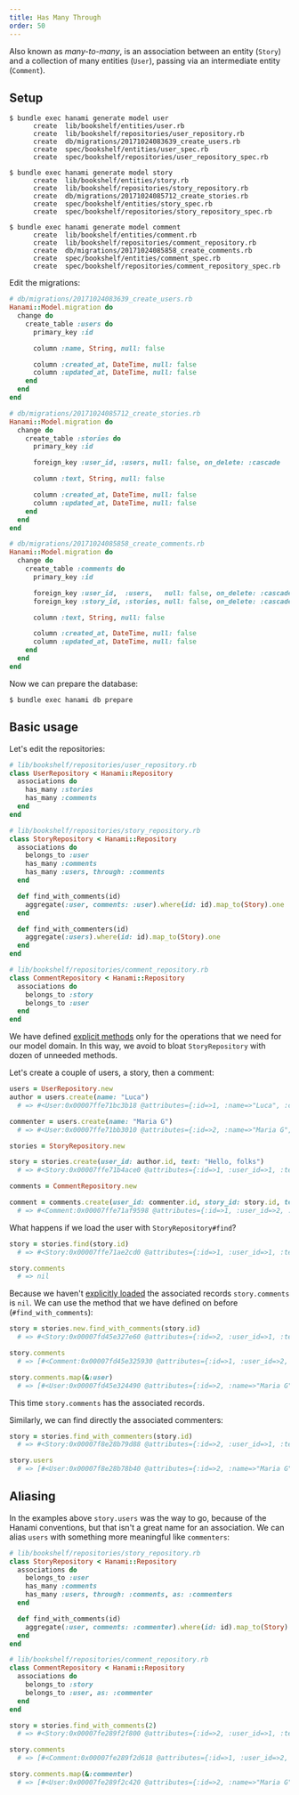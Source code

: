 ```yaml
---
title: Has Many Through
order: 50
---
```


Also known as _many-to-many_, is an association between an entity (`Story`) and a collection of many entities (`User`), passing via an intermediate entity (`Comment`).

## Setup

```shell
$ bundle exec hanami generate model user
      create  lib/bookshelf/entities/user.rb
      create  lib/bookshelf/repositories/user_repository.rb
      create  db/migrations/20171024083639_create_users.rb
      create  spec/bookshelf/entities/user_spec.rb
      create  spec/bookshelf/repositories/user_repository_spec.rb

$ bundle exec hanami generate model story
      create  lib/bookshelf/entities/story.rb
      create  lib/bookshelf/repositories/story_repository.rb
      create  db/migrations/20171024085712_create_stories.rb
      create  spec/bookshelf/entities/story_spec.rb
      create  spec/bookshelf/repositories/story_repository_spec.rb

$ bundle exec hanami generate model comment
      create  lib/bookshelf/entities/comment.rb
      create  lib/bookshelf/repositories/comment_repository.rb
      create  db/migrations/20171024085858_create_comments.rb
      create  spec/bookshelf/entities/comment_spec.rb
      create  spec/bookshelf/repositories/comment_repository_spec.rb
```

Edit the migrations:

```ruby
# db/migrations/20171024083639_create_users.rb
Hanami::Model.migration do
  change do
    create_table :users do
      primary_key :id

      column :name, String, null: false

      column :created_at, DateTime, null: false
      column :updated_at, DateTime, null: false
    end
  end
end
```

```ruby
# db/migrations/20171024085712_create_stories.rb
Hanami::Model.migration do
  change do
    create_table :stories do
      primary_key :id

      foreign_key :user_id, :users, null: false, on_delete: :cascade

      column :text, String, null: false

      column :created_at, DateTime, null: false
      column :updated_at, DateTime, null: false
    end
  end
end
```

```ruby
# db/migrations/20171024085858_create_comments.rb
Hanami::Model.migration do
  change do
    create_table :comments do
      primary_key :id

      foreign_key :user_id,  :users,   null: false, on_delete: :cascade
      foreign_key :story_id, :stories, null: false, on_delete: :cascade

      column :text, String, null: false

      column :created_at, DateTime, null: false
      column :updated_at, DateTime, null: false
    end
  end
end
```

Now we can prepare the database:

```shell
$ bundle exec hanami db prepare
```

## Basic usage

Let's edit the repositories:

```ruby
# lib/bookshelf/repositories/user_repository.rb
class UserRepository < Hanami::Repository
  associations do
    has_many :stories
    has_many :comments
  end
end
```

```ruby
# lib/bookshelf/repositories/story_repository.rb
class StoryRepository < Hanami::Repository
  associations do
    belongs_to :user
    has_many :comments
    has_many :users, through: :comments
  end

  def find_with_comments(id)
    aggregate(:user, comments: :user).where(id: id).map_to(Story).one
  end

  def find_with_commenters(id)
    aggregate(:users).where(id: id).map_to(Story).one
  end
end
```

```ruby
# lib/bookshelf/repositories/comment_repository.rb
class CommentRepository < Hanami::Repository
  associations do
    belongs_to :story
    belongs_to :user
  end
end
```

We have defined [explicit methods](/associations/overview#explicit-interface) only for the operations that we need for our model domain.
In this way, we avoid to bloat `StoryRepository` with dozen of unneeded methods.

Let's create a couple of users, a story, then a comment:

```ruby
users = UserRepository.new
author = users.create(name: "Luca")
  # => #<User:0x00007ffe71bc3b18 @attributes={:id=>1, :name=>"Luca", :created_at=>2017-10-24 09:06:57 UTC, :updated_at=>2017-10-24 09:06:57 UTC}>

commenter = users.create(name: "Maria G")
  # => #<User:0x00007ffe71bb3010 @attributes={:id=>2, :name=>"Maria G", :created_at=>2017-10-24 09:07:16 UTC, :updated_at=>2017-10-24 09:07:16 UTC}>
```

```ruby
stories = StoryRepository.new

story = stories.create(user_id: author.id, text: "Hello, folks")
  # => #<Story:0x00007ffe71b4ace0 @attributes={:id=>1, :user_id=>1, :text=>"Hello folks", :created_at=>2017-10-24 09:09:59 UTC, :updated_at=>2017-10-24 09:09:59 UTC}>
```

```ruby
comments = CommentRepository.new

comment = comments.create(user_id: commenter.id, story_id: story.id, text: "Hi and welcome!")
  # => #<Comment:0x00007ffe71af9598 @attributes={:id=>1, :user_id=>2, :story_id=>1, :text=>"Hi and welcome!", :created_at=>2017-10-24 09:12:30 UTC, :updated_at=>2017-10-24 09:12:30 UTC}>
```

What happens if we load the user with `StoryRepository#find`?

```ruby
story = stories.find(story.id)
  # => #<Story:0x00007ffe71ae2cd0 @attributes={:id=>1, :user_id=>1, :text=>"Hello folks", :created_at=>2017-10-24 09:09:59 UTC, :updated_at=>2017-10-24 09:09:59 UTC}>

story.comments
  # => nil
```

Because we haven't [explicitly loaded](/guides/1.2/associations/overview#explicit-loading) the associated records `story.comments` is `nil`.
We can use the method that we have defined on before (`#find_with_comments`):

```ruby
story = stories.new.find_with_comments(story.id)
  # => #<Story:0x00007fd45e327e60 @attributes={:id=>2, :user_id=>1, :text=>"Hello folks", :created_at=>2017-10-24 09:09:59 UTC, :updated_at=>2017-10-24 09:09:59 UTC, :user=>#<User:0x00007fd45e326bc8 @attributes={:id=>1, :name=>"Luca", :created_at=>2017-10-24 09:06:57 UTC, :updated_at=>2017-10-24 09:06:57 UTC}>, :comments=>[#<Comment:0x00007fd45e325930 @attributes={:id=>1, :user_id=>2, :story_id=>2, :text=>"Hi and welcome!", :created_at=>2017-10-24 09:12:30 UTC, :updated_at=>2017-10-24 09:12:30 UTC, :user=>#<User:0x00007fd45e324490 @attributes={:id=>2, :name=>"Maria G", :created_at=>2017-10-24 09:07:16 UTC, :updated_at=>2017-10-24 09:07:16 UTC}>}>]}>

story.comments
  # => [#<Comment:0x00007fd45e325930 @attributes={:id=>1, :user_id=>2, :story_id=>2, :text=>"Hi and welcome!", :created_at=>2017-10-24 09:12:30 UTC, :updated_at=>2017-10-24 09:12:30 UTC, :user=>#<User:0x00007fd45e324490 @attributes={:id=>2, :name=>"Maria G", :created_at=>2017-10-24 09:07:16 UTC, :updated_at=>2017-10-24 09:07:16 UTC}>}>]

story.comments.map(&:user)
  # => [#<User:0x00007fd45e324490 @attributes={:id=>2, :name=>"Maria G", :created_at=>2017-10-24 09:07:16 UTC, :updated_at=>2017-10-24 09:07:16 UTC}>]
```

This time `story.comments` has the associated records.

Similarly, we can find directly the associated commenters:

```ruby
story = stories.find_with_commenters(story.id)
  # => #<Story:0x00007f8e28b79d88 @attributes={:id=>2, :user_id=>1, :text=>"Hello folks", :created_at=>2017-10-24 09:09:59 UTC, :updated_at=>2017-10-24 09:09:59 UTC, :users=>[#<User:0x00007f8e28b78b40 @attributes={:id=>2, :name=>"Maria G", :created_at=>2017-10-24 09:07:16 UTC, :updated_at=>2017-10-24 09:07:16 UTC}>]}>

story.users
  # => [#<User:0x00007f8e28b78b40 @attributes={:id=>2, :name=>"Maria G", :created_at=>2017-10-24 09:07:16 UTC, :updated_at=>2017-10-24 09:07:16 UTC}>]
```

## Aliasing

In the examples above `story.users` was the way to go, because of the Hanami conventions, but that isn't a great name for an association.
We can alias `users` with something more meaningful like `commenters`:

```ruby
# lib/bookshelf/repositories/story_repository.rb
class StoryRepository < Hanami::Repository
  associations do
    belongs_to :user
    has_many :comments
    has_many :users, through: :comments, as: :commenters
  end

  def find_with_comments(id)
    aggregate(:user, comments: :commenter).where(id: id).map_to(Story).one
  end
end
```

```ruby
# lib/bookshelf/repositories/comment_repository.rb
class CommentRepository < Hanami::Repository
  associations do
    belongs_to :story
    belongs_to :user, as: :commenter
  end
end
```

```ruby
story = stories.find_with_comments(2)
  # => #<Story:0x00007fe289f2f800 @attributes={:id=>2, :user_id=>1, :text=>"Hello folks", :created_at=>2017-10-24 09:09:59 UTC, :updated_at=>2017-10-24 09:09:59 UTC, :user=>#<User:0x00007fe289f2e810 @attributes={:id=>1, :name=>"Luca", :created_at=>2017-10-24 09:06:57 UTC, :updated_at=>2017-10-24 09:06:57 UTC}>, :comments=>[#<Comment:0x00007fe289f2d618 @attributes={:id=>1, :user_id=>2, :story_id=>2, :text=>"Hi and welcome!", :created_at=>2017-10-24 09:12:30 UTC, :updated_at=>2017-10-24 09:12:30 UTC, :commenter=>#<User:0x00007fe289f2c420 @attributes={:id=>2, :name=>"Maria G", :created_at=>2017-10-24 09:07:16 UTC, :updated_at=>2017-10-24 09:07:16 UTC}>}>]}>

story.comments
  # => [#<Comment:0x00007fe289f2d618 @attributes={:id=>1, :user_id=>2, :story_id=>2, :text=>"Hi and welcome!", :created_at=>2017-10-24 09:12:30 UTC, :updated_at=>2017-10-24 09:12:30 UTC, :commenter=>#<User:0x00007fe289f2c420 @attributes={:id=>2, :name=>"Maria G", :created_at=>2017-10-24 09:07:16 UTC, :updated_at=>2017-10-24 09:07:16 UTC}>}>]

story.comments.map(&:commenter)
  # => [#<User:0x00007fe289f2c420 @attributes={:id=>2, :name=>"Maria G", :created_at=>2017-10-24 09:07:16 UTC, :updated_at=>2017-10-24 09:07:16 UTC}>]
```
